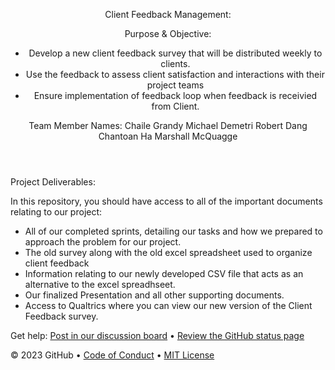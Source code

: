 <header>

Client Feedback Management:

Purpose & Objective: 
- Develop a new client feedback survey that will be distributed weekly to clients.
- Use the feedback to assess client satisfaction and interactions with their project teams
- Ensure implementation of feedback loop when feedback is receivied from Client.
  
Team Member Names:
Chaile Grandy
Michael Demetri
Robert Dang
Chantoan Ha
Marshall McQuagge

</header>

Project Deliverables:

In this repository, you should have access to all of the important documents relating to our project:
- All of our completed sprints, detailing our tasks and how we prepared to approach the problem for our project.
- The old survey along with the old excel spreadsheet used to organize client feedback
- Information relating to our newly developed CSV file that acts as an alternative to the excel spreadhseet.
- Our finalized Presentation and all other supporting documents.
- Access to Qualtrics where you can view our new version of the Client Feedback survey.




Get help: [Post in our discussion board](https://github.com/orgs/skills/discussions/categories/code-with-copilot) &bull; [Review the GitHub status page](https://www.githubstatus.com/)

&copy; 2023 GitHub &bull; [Code of Conduct](https://www.contributor-covenant.org/version/2/1/code_of_conduct/code_of_conduct.md) &bull; [MIT License](https://gh.io/mit)

</footer>
